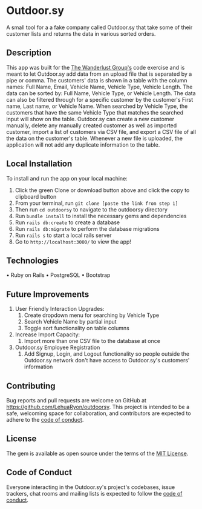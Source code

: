 # Outdoor.sy
A small tool for a a fake company called Outdoor.sy that take some of their customer lists and returns the data in various sorted orders.

## Description
This app was built for the [The Wanderlust Group's](https://thewanderlustgroup.com/) code exercise and is meant to let Outdoor.sy add data from an upload file that is separated by a pipe or comma.  The customers' data is shown in a table with the column names: Full Name, Email, Vehicle Name, Vehicle Type, Vehicle Length.  The data can be sorted by: Full Name, Vehicle Type, or Vehicle Length.  The data can also be filtered through for a specific customer by the customer's First name, Last name, or Vehicle Name.  When searched by Vehicle Type, the customers that have the same Vehicle Type that matches the searched input will show on the table.  Outdoor.sy can create a new customer manually, delete any manually created customer as well as imported customer, import a list of customers via CSV file, and export a CSV file of all the data on the customer's table.  Whenever a new file is uploaded, the application will not add any duplicate information to the table.

## Local Installation
To install and run the app on your local machine:
1. Click the green Clone or download button above and click the copy to clipboard button
2. From your terminal, run `git clone [paste the link from step 1]`
3. Then run `cd outdoorsy` to navigate to the outdoorsy directory
4. Run `bundle install` to install the necessary gems and dependencies
5. Run `rails db:create` to create a database
5. Run `rails db:migrate` to perform the database migrations
7. Run `rails s` to start a local rails server
8. Go to `http://localhost:3000/` to view the app!

## Technologies
• Ruby on Rails
• PostgreSQL
• Bootstrap

## Future Improvements
1. User Friendly Interaction Upgrades:
    1. Create dropdown menu for searching by Vehicle Type
    2. Search Vehicle Name by partial input
    3. Toggle sort functionality on table columns
2. Increase Import Capacity:
    1. Import more than one CSV file to the database at once
3. Outdoor.sy Employee Registration
    1. Add Signup, Login, and Logout functionality so people outside the Outdoor.sy network don't have access to Outdoor.sy's customers' information

## Contributing

Bug reports and pull requests are welcome on GitHub at https://github.com/LehuaRyon/outdoorsy. This project is intended to be a safe, welcoming space for collaboration, and contributors are expected to adhere to the [code of conduct](https://github.com/LehuaRyon/outdoorsy/blob/main/CODE_OF_CONDUCT.md).

## License

The gem is available as open source under the terms of the [MIT License](https://github.com/LehuaRyon/outdoorsy/blob/main/LICENSE).

## Code of Conduct

Everyone interacting in the Outdoor.sy's project's codebases, issue trackers, chat rooms and mailing lists is expected to follow the [code of conduct](https://github.com/LehuaRyon/outdoorsy/blob/main/CODE_OF_CONDUCT.md).
## 

